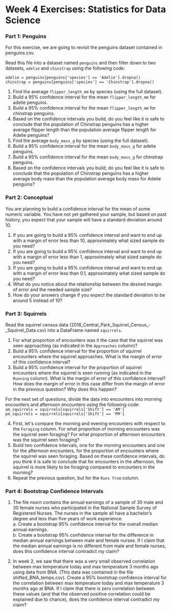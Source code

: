 # Week 4 Exercises: Statistics for Data Science

### Part 1: Penguins
For this exercise, we are going to revisit the penguins dataset contained in penguins.csv.

Read this file into a dataset named `penguins` and then filter down to two datasets, `adelie` and `chinstrap` using the following code:

`adelie = penguins[penguins['species'] == 'Adelie'].dropna()`  
`chinstrap = penguins[penguins['species'] == 'Chinstrap'].dropna()`

1. Find the average `flipper_length_mm` by species (using the full dataset).
2. Build a 95% confidence interval for the mean `flipper_length_mm` for adelie penguins.
3. Build a 95% confidence interval for the mean `flipper_length_mm` for chinstrap penguins.
4. Based on the confidence intervals you build, do you feel like it is safe to conclude that the population of Chinstrap penguins has a higher average flipper length than the population average flipper length for Adelie penguins?
5. Find the average `body_mass_g` by species (using the full dataset).
6. Build a 95% confidence interval for the mean `body_mass_g` for adelie penguins.
7. Build a 95% confidence interval for the mean `body_mass_g` for chinstrap penguins.
8. Based on the confidence intervals you build, do you feel like it is safe to conclude that the population of Chinstrap penguins has a higher average body mass than the population average body mass for Adelie penguins?

### Part 2: Conceptual
You are planning to build a confidence interval for the mean of some numeric variable. You have not yet gathered your sample, but based on past history, you expect that your sample will have a standard deviation around 10.

1. If you are going to build a 95% confidence interval and want to end up with a margin of error less than 10, approximately what sized sample do you need?
2. If you are going to build a 95% confidence interval and want to end up with a margin of error less than 1, approximately what sized sample do you need?
3. If you are going to build a 95% confidence interval and want to end up with a margin of error less than 0.1, approximately what sized sample do you need?
4. What do you notice about the relationship between the desired margin of error and the needed sample size?
5. How do your answers change if you expect the standard deviation to be around 5 instead of 10?

### Part 3: Squirrels
Read the squirrel census data (2018_Central_Park_Squirrel_Census_-_Squirrel_Data.csv) into a DataFrame named `squirrels`.  

1. For what proportion of encounters was it the case that the squirrel was seen approaching (as indicated in the `Approaches` column)?
2. Build a 95% confidence interval for the proportion of squirrel encounters where the squirrel approaches. What is the margin of error of this confidence interval?
3. Build a 95% confidence interval for the proportion of squirrel encounters where the squirrel is seen running (as indicated in the `Running` column). What is the margin of error of this confidence interval? How does the margin of error in this case differ from the margin of error in the previous question? Why does this happen?

For the next set of questions, divide the data into encounters into morning encounters and afternoon encounters using the following code:  
`am_squirrels = squirrels[squirrels['Shift'] == 'AM']`  
`pm_squirrels = squirrels[squirrels['Shift'] == 'PM']`

4. First, let's compare the morning and evening encounters with respect to the `Foraging` column. For what proportion of morning encounters was the squirrel seen foraging?  For what proportion of afternoon encounters was the squirrel seen foraging?
5. Build two confidence intervals, one for the morning encounters and one for the afternoon encounters, for the proportion of encounters where the squirrel was seen foraging. Based on these confidence intervals, do you think it is safe to conclude that for encounters in the afternoon, the squirrel is more likely to be foraging compared to encounters in the morning?
6. Repeat the previous question, but for the `Runs from` column.

### Part 4: Bootstrap Confidence Intervals
1. The file nssrn contains the annual earnings of a sample of 30 male and 30 female nurses who participated in the National Sample Survey of Registered Nurses. The nurses in the sample all have a bachelor’s degree and less than five years of work experience.    
  a. Create a bootstrap 95% confidence interval for the overall median annual earnings.  
  b. Create a bootstrap 95% confidence interval for the difference in median annual earnings between male and female nurses. If I claim that the median annual earnings is no different from male and female nurses, does this confidence interval contradict my claim?

2. In week 2, we saw that there was a very small observed correlation between max temperature today and max temperature 3 months ago using data from BNA. (This data was contained in the file shifted_BNA_temps.csv). Create a 95% bootstrap confidence interval for the correlation between max temperature today and max temperature 3 months ago at BNA. If I claim that there is zero correlation between these values (and that the observed positive correlation could be explained due to chance), does the confidence interval contradict my claim?